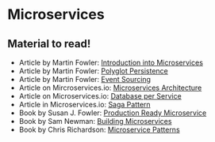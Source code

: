 # Microservices

## Material to read!

* Article by Martin Fowler: [Introduction into Microservices](https://martinfowler.com/articles/microservices.html)
* Article by Martin Fowler: [Polyglot Persistence](https://martinfowler.com/bliki/PolyglotPersistence.html)
* Article by Martin Fowler: [Event Sourcing](https://martinfowler.com/eaaDev/EventSourcing.html)
* Article on Mircroservices.io: [Microservices Architecture](http://microservices.io/patterns/microservices.html)
* Article on Microservices.io: [Database per Service](http://microservices.io/patterns/data/database-per-service.html)
* Article in Microservices.io: [Saga Pattern](http://microservices.io/patterns/data/saga.html)
* Book by Susan J. Fowler: [Production Ready Microservice](http://shop.oreilly.com/product/0636920053675.do)
* Book by Sam Newman: [Building Microservices](http://shop.oreilly.com/product/0636920033158.do)
* Book by Chris Richardson: [Microservice Patterns](https://www.manning.com/books/microservice-patterns)
